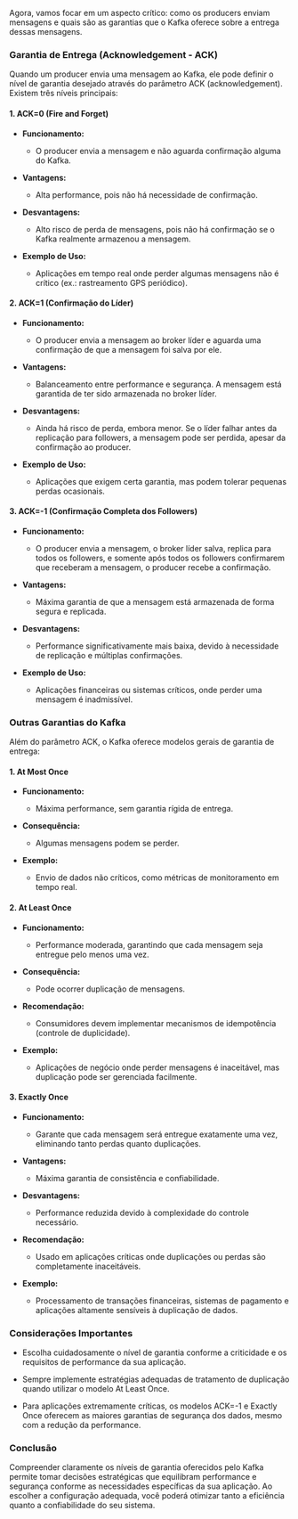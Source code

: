Agora, vamos focar em um aspecto crítico: como os producers enviam mensagens e quais são as garantias que o Kafka oferece sobre a entrega dessas mensagens.
### Garantia de Entrega (Acknowledgement - ACK)
Quando um producer envia uma mensagem ao Kafka, ele pode definir o nível de garantia desejado através do parâmetro ACK (acknowledgement). Existem três níveis principais:

#### 1. ACK=0 (Fire and Forget)

- **Funcionamento:**
    
    - O producer envia a mensagem e não aguarda confirmação alguma do Kafka.
        
- **Vantagens:**
    
    - Alta performance, pois não há necessidade de confirmação.
        
- **Desvantagens:**
    
    - Alto risco de perda de mensagens, pois não há confirmação se o Kafka realmente armazenou a mensagem.
        
- **Exemplo de Uso:**
    
    - Aplicações em tempo real onde perder algumas mensagens não é crítico (ex.: rastreamento GPS periódico).
        

#### 2. ACK=1 (Confirmação do Líder)

- **Funcionamento:**
    
    - O producer envia a mensagem ao broker líder e aguarda uma confirmação de que a mensagem foi salva por ele.
        
- **Vantagens:**
    
    - Balanceamento entre performance e segurança. A mensagem está garantida de ter sido armazenada no broker líder.
        
- **Desvantagens:**
    
    - Ainda há risco de perda, embora menor. Se o líder falhar antes da replicação para followers, a mensagem pode ser perdida, apesar da confirmação ao producer.
        
- **Exemplo de Uso:**
    
    - Aplicações que exigem certa garantia, mas podem tolerar pequenas perdas ocasionais.
        

#### 3. ACK=-1 (Confirmação Completa dos Followers)

- **Funcionamento:**
    
    - O producer envia a mensagem, o broker líder salva, replica para todos os followers, e somente após todos os followers confirmarem que receberam a mensagem, o producer recebe a confirmação.
        
- **Vantagens:**
    
    - Máxima garantia de que a mensagem está armazenada de forma segura e replicada.
        
- **Desvantagens:**
    
    - Performance significativamente mais baixa, devido à necessidade de replicação e múltiplas confirmações.
        
- **Exemplo de Uso:**
    
    - Aplicações financeiras ou sistemas críticos, onde perder uma mensagem é inadmissível.
        

### Outras Garantias do Kafka

Além do parâmetro ACK, o Kafka oferece modelos gerais de garantia de entrega:

#### 1. At Most Once

- **Funcionamento:**
    
    - Máxima performance, sem garantia rígida de entrega.
        
- **Consequência:**
    
    - Algumas mensagens podem se perder.
        
- **Exemplo:**
    
    - Envio de dados não críticos, como métricas de monitoramento em tempo real.
        

#### 2. At Least Once

- **Funcionamento:**
    
    - Performance moderada, garantindo que cada mensagem seja entregue pelo menos uma vez.
        
- **Consequência:**
    
    - Pode ocorrer duplicação de mensagens.
        
- **Recomendação:**
    
    - Consumidores devem implementar mecanismos de idempotência (controle de duplicidade).
        
- **Exemplo:**
    
    - Aplicações de negócio onde perder mensagens é inaceitável, mas duplicação pode ser gerenciada facilmente.
        

#### 3. Exactly Once

- **Funcionamento:**
    
    - Garante que cada mensagem será entregue exatamente uma vez, eliminando tanto perdas quanto duplicações.
        
- **Vantagens:**
    
    - Máxima garantia de consistência e confiabilidade.
        
- **Desvantagens:**
    
    - Performance reduzida devido à complexidade do controle necessário.
        
- **Recomendação:**
    
    - Usado em aplicações críticas onde duplicações ou perdas são completamente inaceitáveis.
        
- **Exemplo:**
    
    - Processamento de transações financeiras, sistemas de pagamento e aplicações altamente sensíveis à duplicação de dados.
        

### Considerações Importantes

- Escolha cuidadosamente o nível de garantia conforme a criticidade e os requisitos de performance da sua aplicação.
    
- Sempre implemente estratégias adequadas de tratamento de duplicação quando utilizar o modelo At Least Once.
    
- Para aplicações extremamente críticas, os modelos ACK=-1 e Exactly Once oferecem as maiores garantias de segurança dos dados, mesmo com a redução da performance.
    
### Conclusão

Compreender claramente os níveis de garantia oferecidos pelo Kafka permite tomar decisões estratégicas que equilibram performance e segurança conforme as necessidades específicas da sua aplicação. Ao escolher a configuração adequada, você poderá otimizar tanto a eficiência quanto a confiabilidade do seu sistema.